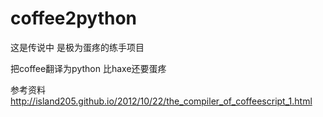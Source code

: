 coffee2python
=============

这是传说中 是极为蛋疼的练手项目

把coffee翻译为python  比haxe还要蛋疼


参考资料
http://island205.github.io/2012/10/22/the_compiler_of_coffeescript_1.html




